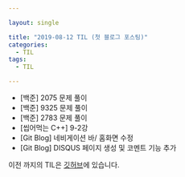 ```yaml
---

layout: single

title: "2019-08-12 TIL (첫 블로그 포스팅)"
categories:
  - TIL
tags:
  - TIL

---
```


- [백준] 2075 문제 풀이
- [백준] 9325 문제 풀이
- [백준] 2783 문제 풀이
- [씹어먹는 C++] 9-2강
- [Git Blog] 네비게이션 바/ 홈화면 수정
- [Git Blog] DISQUS 페이지 생성 및 코멘트 기능 추가



이전 까지의 TIL은 [깃허브](https://github.com/JangHyeonJun/TIL)에 있습니다.